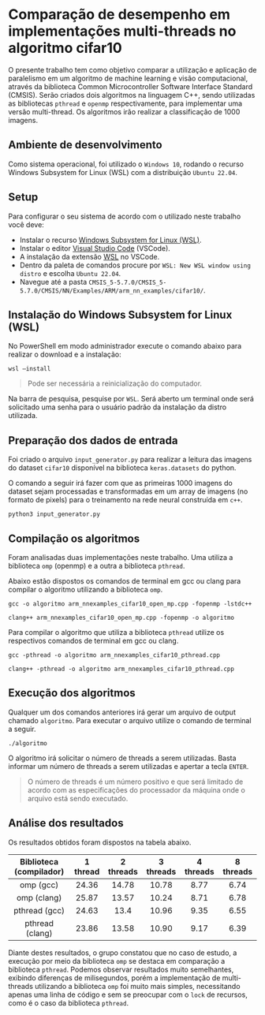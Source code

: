 # Comparação de desempenho em implementações multi-threads no algoritmo cifar10

O presente trabalho tem como objetivo comparar a utilização e aplicação de paralelismo em um algoritmo de machine learning e visão computacional, através da biblioteca Common Microcontroller Software Interface Standard (CMSIS). Serão criados dois algoritmos na linguagem C++, sendo utilizadas as bibliotecas `pthread` e `openmp` respectivamente, para implementar uma versão multi-thread. Os algoritmos irão realizar a classificação de 1000 imagens.

## Ambiente de desenvolvimento

Como sistema operacional, foi utilizado o `Windows 10`, rodando o recurso Windows Subsystem for Linux (WSL) com a distribuição `Ubuntu 22.04`.

## Setup

Para configurar o seu sistema de acordo com o utilizado neste trabalho você deve:
- Instalar o recurso [Windows Subsystem for Linux (WSL)](#instalação-do-windows-subsystem-for-linux-wsl).
- Instalar o editor [Visual Studio Code](https://code.visualstudio.com) (VSCode).
- A instalação da extensão [WSL](https://marketplace.visualstudio.com/items?itemName=ms-vscode-remote.remote-wsl) no VSCode.
- Dentro da paleta de comandos procure por `WSL: New WSL window using distro` e escolha `Ubuntu 22.04`.
- Navegue até a pasta `CMSIS_5-5.7.0/CMSIS_5-5.7.0/CMSIS/NN/Examples/ARM/arm_nn_examples/cifar10/`.

## Instalação do Windows Subsystem for Linux (WSL)

No PowerShell em modo administrador execute o comando abaixo para realizar o download e a instalação:

```shell
wsl –install
```

> Pode ser necessária a reinicialização do computador.

Na barra de pesquisa, pesquise por `WSL`. Será aberto um terminal onde será solicitado uma senha para o usuário padrão da instalação da distro utilizada.

## Preparação dos dados de entrada

Foi criado o arquivo `input_generator.py` para realizar a leitura das imagens do dataset `cifar10` disponível na biblioteca `keras.datasets` do python. 

O comando a seguir irá fazer com que as primeiras 1000 imagens do dataset sejam processadas e transformadas em um array de imagens (no formato de pixels) para o treinamento na rede neural construída em `c++`. 

```shell
python3 input_generator.py
```

## Compilação os algoritmos

Foram analisadas duas implementações neste trabalho. Uma utiliza a biblioteca `omp` (openmp) e a outra a biblioteca `pthread`.

Abaixo estão dispostos os comandos de terminal em gcc ou clang para compilar o algoritmo utilizando a biblioteca `omp`.

```shell
gcc -o algoritmo arm_nnexamples_cifar10_open_mp.cpp -fopenmp -lstdc++
```

```shell
clang++ arm_nnexamples_cifar10_open_mp.cpp -fopenmp -o algoritmo
```

Para compilar o algoritmo que utiliza a biblioteca `pthread` utilize os respectivos comandos de terminal em gcc ou clang.

```shell
gcc -pthread -o algoritmo arm_nnexamples_cifar10_pthread.cpp
```

```shell
clang++ -pthread -o algoritmo arm_nnexamples_cifar10_pthread.cpp
```

## Execução dos algoritmos

Qualquer um dos comandos anteriores irá gerar um arquivo de output chamado `algoritmo`. Para executar o arquivo utilize o comando de terminal a seguir.

```shell
./algoritmo
```

O algoritmo irá solicitar o número de threads a serem utilizadas. Basta informar um número de threads a serem utilizadas e apertar a tecla `ENTER`.

> O número de threads é um número positivo e que será limitado de acordo com as especificações do processador da máquina onde o arquivo está sendo executado.

## Análise dos resultados

Os resultados obtidos foram dispostos na tabela abaixo.

| Biblioteca (compilador)  | 1 thread | 2 threads | 3 threads | 4 threads | 8 threads |
|:------------------------:|:--------:|:---------:|:---------:|:---------:|:---------:|
| omp (gcc)                |   24.36  |   14.78   |   10.78   |    8.77   |    6.74   |
| omp (clang)              |   25.87  |   13.57   |   10.24   |    8.71   |    6.78   |
| pthread (gcc)            |   24.63  |   13.4    |   10.96   |    9.35   |    6.55   |
| pthread (clang)          |   23.86  |   13.58   |   10.90   |    9.17   |    6.39   |

Diante destes resultados, o grupo constatou que no caso de estudo, a execução por meio da biblioteca `omp` se destaca em comparação a biblioteca `pthread`. Podemos observar resultados muito semelhantes, exibindo diferenças de milisegundos, porém a implementação de multi-threads utilizando a biblioteca `omp` foi muito mais simples, necessitando apenas uma linha de código e sem se preocupar com o `lock` de recursos, como é o caso da biblioteca `pthread`.
